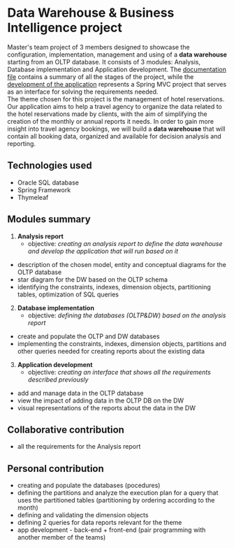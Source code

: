 # Data Warehouse & Business Intelligence project
Master's team project of 3 members designed to showcase the configuration, implementation, management and using of a **data warehouse** starting from an OLTP database. It consists of 3 modules: Analysis, Database implementation and Application development. The [documentation file](https://github.com/AnaOlteanu/DWBI/blob/main/documentation/DWBI_documentation.pdf) 
contains a summary of all the stages of the project, while the [development of the application](https://github.com/AnaOlteanu/DWBI/tree/main/hotel-administration-app) represents a Spring MVC project 
that serves as an interface for solving the requirements needed.  
The theme chosen for this project is the management of hotel reservations. Our application aims to help a travel agency to organize the data related to the hotel reservations made by clients, with the aim of simplifying the creation of the monthly or annual reports it needs. In order to gain more insight into travel agency bookings, we will build a **data warehouse** that will contain all booking data, organized and available for decision analysis and reporting.
## Technologies used
- Oracle SQL database
- Spring Framework
- Thymeleaf
## Modules summary
1. **Analysis report**
      - objective: _creating an analysis report to define the data warehouse and develop the application that will run based on it_
  - description of the chosen model, entity and conceptual diagrams for the OLTP database
  - star diagram for the DW based on the OLTP schema
  - identifying the constraints, indexes, dimension objects, partitioning tables, optimization of SQL queries
2. **Database implementation**
      - objective: _defining the databases (OLTP&DW) based on the analysis report_
  - create and populate the OLTP and DW databases 
  - implementing the constraints, indexes, dimension objects, partitions and other queries needed for creating reports about the existing data
3. **Application development**
      - objective: _creating an interface that shows all the requirements described previously_
  - add and manage data in the OLTP database
  - view the impact of adding data in the OLTP DB on the DW
  - visual representations of the reports about the data in the DW
## Collaborative contribution
- all the requirements for the Analysis report
## Personal contribution
  - creating and populate the databases (pocedures)
  - defining the partitions and analyze the execution plan for a query that uses the partitioned tables (partitioning by ordering according to the month)
  - defining and validating the dimension objects
  - defining 2 queries for data reports relevant for the theme
  - app development - back-end + front-end (pair programming with another member of the teams)









